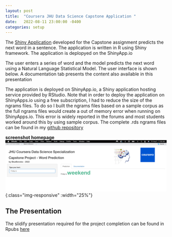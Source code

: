 ```yaml
---
layout: post
title:  "Coursera JHU Data Science Capstone Application "
date:   2022-08-11 23:00:00 -0400
categories: setup
---
```


The [Shiny Application](https://bluebonobo.shinyapps.io/CapstoneProjectShinyApp/) developed for the Capstone assignment predicts the next word in a sentence. The application is written in R using Shiny framework. The application is deplopyed on the ShinyApp.io 

The user enters a series of word and the model predicts the next word using a Natural Language Statistical Model. The user interface is shown below. A documentation tab presents the content also available in this presentation

The application is deployed on ShinyApp.io, a Shiny application hosting service provided by RStudio. Note that in order to deploy the application on ShinyApps.io using a free subscription, I had to reduce the size of the ngrams files. To do so I built the ngrams files based on a sample corpus as the full ngrams files would create a out of memory error when running on ShinyApps.io. This error is widely reported in the forums and most students worked around this by using sample corpus. The complete .rds ngrams files can be found in my [github repository](https://github.com/bluebonobo/coursera_hopkins_capstoneproject)


**screenshot homepage** ![home](https://raw.githubusercontent.com/bluebonobo/coursera_hopkins_capstoneproject/main/shinyapp/CapstoneShinyApp/WWW/homepage.png){:class="img-responsive" :width="25%"}

## The Presentation

The slidify presentation required for the project completion can be found in Rpubs [here](https://rpubs.com/bluebonobo/capstoneproject)
